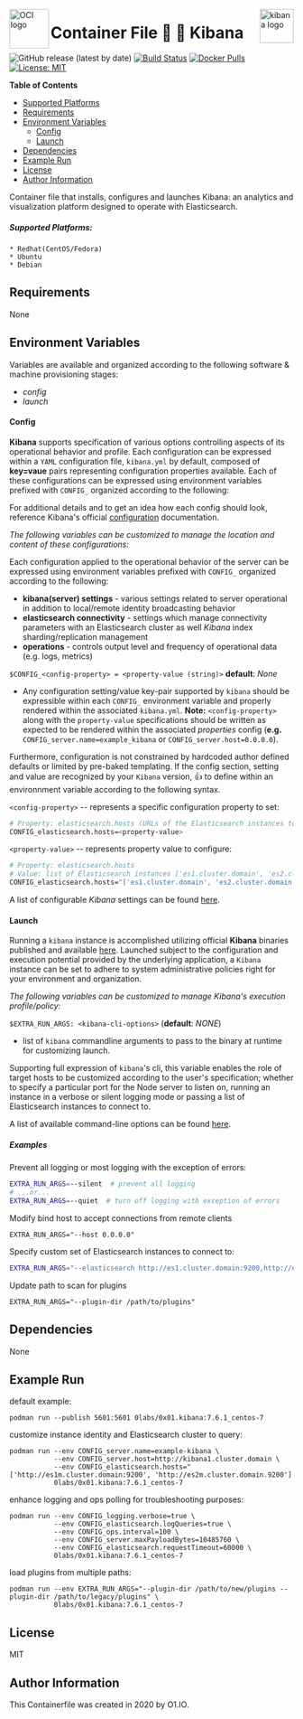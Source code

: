<p><img src="https://avatars1.githubusercontent.com/u/12563465?s=200&v=4" alt="OCI logo" title="oci" align="left" height="70" /></p>
<p><img src="https://seeklogo.com/images/K/kibana-logo-3CB40921E7-seeklogo.com.png" alt="kibana logo" title="kibana" align="right" height="60" /></p>

Container File :microscope: :stars: Kibana
=========
![GitHub release (latest by date)](https://img.shields.io/github/v/release/0x0I/container-file-kibana?color=yellow)
[![Build Status](https://travis-ci.org/0x0I/container-file-kibana.svg?branch=master)](https://travis-ci.org/0x0I/container-file-kibana)
[![Docker Pulls](https://img.shields.io/docker/pulls/0labs/0x01.kibana?style=flat)](https://hub.docker.com/repository/docker/0labs/0x01.kibana)
[![License: MIT](https://img.shields.io/badge/License-MIT-blueviolet.svg)](https://opensource.org/licenses/MIT)

**Table of Contents**
  - [Supported Platforms](#supported-platforms)
  - [Requirements](#requirements)
  - [Environment Variables](#environment-variables)
      - [Config](#config)
      - [Launch](#launch)
  - [Dependencies](#dependencies)
  - [Example Run](#example-run)
  - [License](#license)
  - [Author Information](#author-information)

Container file that installs, configures and launches Kibana: an analytics and visualization platform designed to operate with Elasticsearch.

##### Supported Platforms:
```
* Redhat(CentOS/Fedora)
* Ubuntu
* Debian
```

Requirements
------------

None

Environment Variables
--------------
Variables are available and organized according to the following software & machine provisioning stages:
* _config_
* _launch_

#### Config

**Kibana** supports specification of various options controlling aspects of its operational behavior and profile. Each configuration can be expressed within a `YAML` configuration file, `kibana.yml` by default, composed of **key=vaue** pairs representing configuration properties available. Each of these configurations can be expressed using environment variables prefixed with `CONFIG_` organized according to the following:

For additional details and to get an idea how each config should look, reference Kibana's official [configuration](https://www.elastic.co/guide/en/kibana/current/settings.html) documentation.

_The following variables can be customized to manage the location and content of these configurations:_

Each configuration applied to the operational behavior of the server can be expressed using environment variables prefixed with `CONFIG_` organized according to the following:
* **kibana(server) settings** - various settings related to server operational in addition to local/remote identity broadcasting behavior
* **elasticsearch connectivity** - settings which manage connectivity parameters with an Elasticsearch cluster as well *Kibana* index sharding/replication management
* **operations** - controls output level and frequency of operational data (e.g. logs, metrics)

`$CONFIG_<config-property> = <property-value (string)>` **default**: *None*

* Any configuration setting/value key-pair supported by `kibana` should be expressible within each `CONFIG_` environment variable and properly rendered within the associated `kibana.yml`. **Note:** `<config-property>` along with the `property-value` specifications should be written as expected to be rendered within the associated *properties* config (**e.g.** `CONFIG_server.name=example_kibana` or  `CONFIG_server.host=0.0.0.0`).

Furthermore, configuration is not constrained by hardcoded author defined defaults or limited by pre-baked templating. If the config section, setting and value are recognized by your `Kibana` version, :thumbsup: to define within an environnment variable according to the following syntax.

  `<config-property>` -- represents a specific configuration property to set:

  ```bash
  # Property: elasticsearch.hosts (URLs of the Elasticsearch instances to use for all your queries)
  CONFIG_elasticsearch.hosts=<property-value>
  ```

  `<property-value>` -- represents property value to configure:
  ```bash
  # Property: elasticsearch.hosts
  # Value: list of Elasticsearch instances ['es1.cluster.domain', 'es2.cluster.domain']
  CONFIG_elasticsearch.hosts="['es1.cluster.domain', 'es2.cluster.domain']"
  ```

  A list of configurable *Kibana* settings can be found [here](https://github.com/elastic/kibana/blob/master/config/kibana.yml).

#### Launch

Running a `kibana` instance is accomplished utilizing official **Kibana** binaries published and available [here](https://www.elastic.co/downloads/past-releases#kibana). Launched subject to the configuration and execution potential provided by the underlying application, a `Kibana` instance can be set to adhere to system administrative policies right for your environment and organization.

_The following variables can be customized to manage Kibana's execution profile/policy:_

`$EXTRA_RUN_ARGS: <kibana-cli-options>` (**default**: *NONE*)
- list of `kibana` commandline arguments to pass to the binary at runtime for customizing launch.

Supporting full expression of `kibana`'s cli, this variable enables the role of target hosts to be customized according to the user's specification; whether to specify a particular port for the Node server to listen on, running an instance in a verbose or silent logging mode or passing a list of Elasticsearch instances to connect to.

  A list of available command-line options can be found [here](https://gist.github.com/0x0I/ac0becf96aa6d18fd8f8f29c3a1d0c1c).

##### Examples

  Prevent all logging or most logging with the exception of errors:
  ```bash
  EXTRA_RUN_ARGS=--silent  # prevent all logging
  # ...or...
  EXTRA_RUN_ARGS=--quiet  # turn off logging with exception of errors
  ```

  Modify bind host to accept connections from remote clients
  ```
  EXTRA_RUN_ARGS="--host 0.0.0.0"
  ```
  
  Specify custom set of Elasticsearch instances to connect to:
  ```bash
  EXTRA_RUN_ARGS="--elasticsearch http://es1.cluster.domain:9200,http://es2.cluster.doman:9200"
  ```

  Update path to scan for plugins
  ```
  EXTRA_RUN_ARGS="--plugin-dir /path/to/plugins"
  ```

Dependencies
------------

None

Example Run
----------------
default example:
```
podman run --publish 5601:5601 0labs/0x01.kibana:7.6.1_centos-7
```

customize instance identity and Elasticsearch cluster to query:
```
podman run --env CONFIG_server.name=example-kibana \
           --env CONFIG_server.host=http://kibana1.cluster.domain \
           --env CONFIG_elasticsearch.hosts="['http://es1m.cluster.domain:9200', 'http://es2m.cluster.domain.9200']
           0labs/0x01.kibana:7.6.1_centos-7
```

enhance logging and ops polling for troubleshooting purposes:
```
podman run --env CONFIG_logging.verbose=true \
           --env CONFIG_elasticsearch.logQueries=true \
           --env CONFIG_ops.interval=100 \
           --env CONFIG_server.maxPayloadBytes=10485760 \
           --env CONFIG_elasticsearch.requestTimeout=60000 \
           0labs/0x01.kibana:7.6.1_centos-7
```

load plugins from multiple paths:
```
podman run --env EXTRA_RUN_ARGS="--plugin-dir /path/to/new/plugins --plugin-dir /path/to/legacy/plugins" \
           0labs/0x01.kibana:7.6.1_centos-7
```

License
-------

MIT

Author Information
------------------

This Containerfile was created in 2020 by O1.IO.
